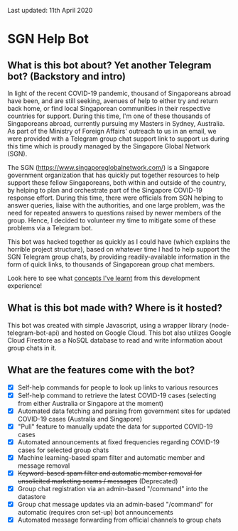 Last updated: 11th April 2020

# SGN Help Bot

## What is this bot about? Yet another Telegram bot? (Backstory and intro)
In light of the recent COVID-19 pandemic, thousand of Singaporeans abroad have been, and are still seeking, avenues of help to either try and return back home, or find local Singaporean communities in their respective countries for support. During this time, I'm one of these thousands of Singaporeans abroad, currently pursuing my Masters in Sydney, Australia. As part of the Ministry of Foreign Affairs' outreach to us in an email, we were provided with a Telegram group chat support link to support us during this time which is proudly managed by the Singapore Global Network (SGN).

The SGN (https://www.singaporeglobalnetwork.com/) is a Singapore government organization that has quickly put together resources to help support these fellow Singaporeans, both within and outside of the country, by helping to plan and orchestrate part of the Singapore COVID-19 response effort. During this time, there were officials from SGN helping to answer queries, liaise with the authorities, and one large problem, was the need for repeated answers to questions raised by newer members of the group. Hence, I decided to volunteer my time to mitigate some of these problems via a Telegram bot.

This bot was hacked together as quickly as I could have (which explains the horrible project structure), based on whatever time I had to help support the SGN Telegram group chats, by providing readily-available information in the form of quick links, to thousands of Singaporean group chat members.

Look here to see what [concepts I've learnt](https://github.com/nelsongoh/sgn_help_bot/blob/master/LESSONS.md) from this development experience!

## What is this bot made with? Where is it hosted?
This bot was created with simple Javascript, using a wrapper library (node-telegram-bot-api) and hosted on Google Cloud.
This bot also utilizes Google Cloud Firestore as a NoSQL database to read and write information about group chats in it.

## What are the features come with the bot?
- [x] Self-help commands for people to look up links to various resources
- [x] Self-help command to retrieve the latest COVID-19 cases (selecting from either Australia or Singapore at the moment)
- [x] Automated data fetching and parsing from government sites for updated COVID-19 cases (Australia and Singapore)
- [x] "Pull" feature to manually update the data for supported COVID-19 cases
- [x] Automated announcements at fixed frequencies regarding COVID-19 cases for selected group chats
- [x] Machine learning-based spam filter and automatic member and message removal
- [x] ~~Keyword-based spam filter and automatic member removal for unsolicited marketing scams / messages~~ (Deprecated)
- [x] Group chat registration via an admin-based "/command" into the datastore
- [x] Group chat message updates via an admin-based "/command" for automatic (requires cron set-up) bot announcements
- [x] Automated message forwarding from official channels to group chats
